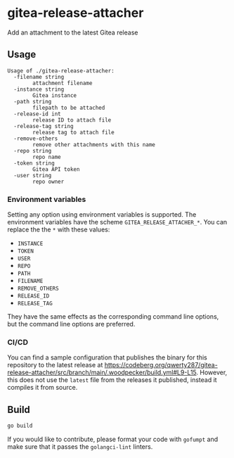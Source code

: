 # gitea-release-attacher

Add an attachment to the latest Gitea release

## Usage

```
Usage of ./gitea-release-attacher:
  -filename string
    	attachment filename
  -instance string
    	Gitea instance
  -path string
    	filepath to be attached
  -release-id int
    	release ID to attach file
  -release-tag string
    	release tag to attach file
  -remove-others
    	remove other attachments with this name
  -repo string
    	repo name
  -token string
    	Gitea API token
  -user string
    	repo owner
```

### Environment variables

Setting any option using environment variables is supported. The environment variables have the scheme `GITEA_RELEASE_ATTACHER_*`. You can replace the the `*` with these values:

* `INSTANCE`
* `TOKEN`
* `USER`
* `REPO`
* `PATH`
* `FILENAME`
* `REMOVE_OTHERS`
* `RELEASE_ID`
* `RELEASE_TAG`

They have the same effects as the corresponding command line options, but the command line options are preferred.

### CI/CD

You can find a sample configuration that publishes the binary for this repository to the latest release at https://codeberg.org/qwerty287/gitea-release-attacher/src/branch/main/.woodpecker/build.yml#L9-L15. However, this does not use the `latest` file from the releases it published, instead it compiles it from source.

## Build

```sh
go build
```

If you would like to contribute, please format your code with `gofumpt` and make sure that it passes the `golangci-lint` linters.